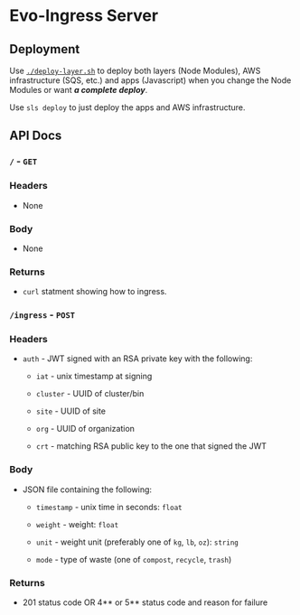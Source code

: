 # Evo-Ingress Server

## Deployment

Use [`./deploy-layer.sh`](./deploy-layer.sh) to deploy both layers (Node Modules), AWS infrastructure (SQS, etc.) and apps (Javascript) when you change the Node Modules or want ***a complete deploy***.

Use `sls deploy` to just deploy the apps and AWS infrastructure. 

## API Docs

### `/` - `GET`

### Headers 

* None

### Body 

* None

### Returns 

* `curl` statment showing how to ingress.

### `/ingress` - `POST`

### Headers

* `auth` - JWT signed with an RSA private key with the following:

   * `iat` - unix timestamp at signing

   * `cluster` - UUID of cluster/bin

   * `site` - UUID of site

   * `org` - UUID of organization

   * `crt` - matching RSA public key to the one that signed the JWT

### Body

* JSON file containing the following:

    * `timestamp` - unix time in seconds: `float` 

    * `weight` - weight: `float`

    * `unit` - weight unit (preferably one of `kg`, `lb`, `oz`):  `string`

    * `mode` - type of waste (one of `compost`, `recycle`, `trash`)

### Returns

* 201 status code OR 4** or 5** status code and reason for failure


